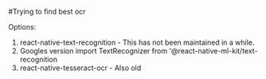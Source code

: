 
#Trying to find best ocr

Options:
1. react-native-text-recognition - This has not been maintained in a while.
2. Googles version import TextRecognizer from '@react-native-ml-kit/text-recognition
3. react-native-tesseract-ocr - Also old
